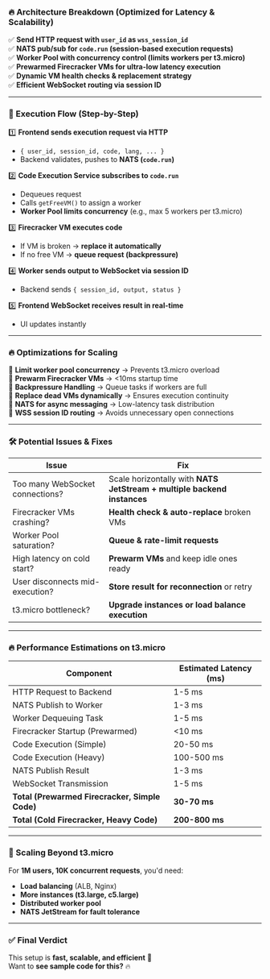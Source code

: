 ### **🔥 Architecture Breakdown (Optimized for Latency & Scalability)**  

✅ **Send HTTP request with `user_id` as `wss_session_id`**  
✅ **NATS pub/sub for `code.run` (session-based execution requests)**  
✅ **Worker Pool with concurrency control (limits workers per t3.micro)**  
✅ **Prewarmed Firecracker VMs for ultra-low latency execution**  
✅ **Dynamic VM health checks & replacement strategy**  
✅ **Efficient WebSocket routing via session ID**  

---

### **🚀 Execution Flow (Step-by-Step)**
1️⃣ **Frontend sends execution request via HTTP**
   - `{ user_id, session_id, code, lang, ... }`
   - Backend validates, pushes to **NATS (`code.run`)**  

2️⃣ **Code Execution Service subscribes to `code.run`**
   - Dequeues request
   - Calls `getFreeVM()` to assign a worker  
   - **Worker Pool limits concurrency** (e.g., max 5 workers per t3.micro)  

3️⃣ **Firecracker VM executes code**
   - If VM is broken → **replace it automatically**  
   - If no free VM → **queue request (backpressure)**  

4️⃣ **Worker sends output to WebSocket via session ID**
   - Backend sends `{ session_id, output, status }`  

5️⃣ **Frontend WebSocket receives result in real-time**
   - UI updates instantly  

---

### **🔥 Optimizations for Scaling**
🔹 **Limit worker pool concurrency** → Prevents t3.micro overload  
🔹 **Prewarm Firecracker VMs** → <10ms startup time  
🔹 **Backpressure Handling** → Queue tasks if workers are full  
🔹 **Replace dead VMs dynamically** → Ensures execution continuity  
🔹 **NATS for async messaging** → Low-latency task distribution  
🔹 **WSS session ID routing** → Avoids unnecessary open connections  

---

### **🛠 Potential Issues & Fixes**
| **Issue**                 | **Fix**  |
|---------------------------|---------|
| Too many WebSocket connections? | Scale horizontally with **NATS JetStream + multiple backend instances** |
| Firecracker VMs crashing? | **Health check & auto-replace** broken VMs |
| Worker Pool saturation? | **Queue & rate-limit requests** |
| High latency on cold start? | **Prewarm VMs** and keep idle ones ready |
| User disconnects mid-execution? | **Store result for reconnection** or retry |
| t3.micro bottleneck? | **Upgrade instances or load balance execution** |

---

### **🔥 Performance Estimations on t3.micro**
| **Component** | **Estimated Latency (ms)** |
|--------------|--------------------------|
| HTTP Request to Backend | 1-5 ms |
| NATS Publish to Worker | 1-3 ms |
| Worker Dequeuing Task | 1-5 ms |
| Firecracker Startup (Prewarmed) | <10 ms |
| Code Execution (Simple) | 20-50 ms |
| Code Execution (Heavy) | 100-500 ms |
| NATS Publish Result | 1-3 ms |
| WebSocket Transmission | 1-5 ms |
| **Total (Prewarmed Firecracker, Simple Code)** | **30-70 ms** |
| **Total (Cold Firecracker, Heavy Code)** | **200-800 ms** |

---

### **🚀 Scaling Beyond t3.micro**
For **1M users, 10K concurrent requests**, you'd need:
- **Load balancing** (ALB, Nginx)
- **More instances (t3.large, c5.large)**
- **Distributed worker pool**
- **NATS JetStream for fault tolerance**

---

### **✅ Final Verdict**
This setup is **fast, scalable, and efficient** 🚀  
Want to **see sample code for this?** 🔥
